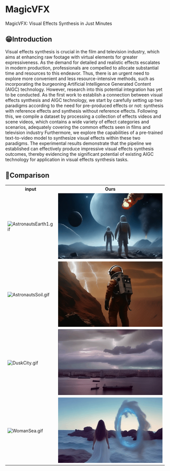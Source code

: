 # MagicVFX
MagicVFX: Visual Effects Synthesis in Just Minutes

## 😁Introduction

Visual effects synthesis is crucial in the film and television industry, which aims at enhancing raw footage with virtual elements for greater expressiveness. As the demand for detailed and realistic effects escalates in modern production, professionals are compelled to allocate substantial time and resources to this endeavor. Thus, there is an urgent need to explore more convenient and less resource-intensive methods, such as incorporating the burgeoning Artificial Intelligence Generated Content (AIGC) technology. However, research into this potential integration has yet to be conducted. As the first work to establish a connection between visual effects synthesis and AIGC technology, we start by carefully setting up two paradigms according to the need for pre-produced effects or not: synthesis with reference effects and synthesis without reference effects. Following this, we compile a dataset by processing a collection of effects videos and scene videos, which contains a wide variety of effect categories and scenarios, adequately covering the common effects seen in films and television industry Furthermore, we explore the capabilities of a pre-trained text-to-video model to synthesize visual effects within these two paradigms. The experimental results demonstrate that the pipeline we established can effectively produce impressive visual effects synthesis outcomes, thereby evidencing the significant potential of existing AIGC technology for application in visual effects synthesis tasks.

## 🔆Comparison

<table>
  <tr>
    <th>input</th>
    <th>Ours</th>
  </tr>
  <tr>
    <td><img src="/gif/AstronautsEarth1.gif" alt="AstronautsEarth1.gif" style="width:100%"></td>
    <td><img src="/gif/AstronautsEarth1-aerolite.gif" alt="AstronautsEarth1-aerolite.gif" style="width:100%"></td>
  </tr>
  <tr>
    <td><img src="/gif/AstronautsSoil.gif" alt="AstronautsSoil.gif" style="width:100%"></td>
    <td><img src="/gif/AstronautsSoil-lightingmiddle.gif" alt="AstronautsSoil-lightingmiddle.gif" style="width:100%"></td>
  </tr>
  <tr>
    <td><img src="/gif/DuskCity.gif" alt="DuskCity.gif" style="width:100%"></td>
    <td><img src="/gif/duskcity-lightinggreen.gif" alt="duskcity-lightinggreen.gif" style="width:100%"></td>
  </tr>
  <tr>
    <td><img src="/gif/WomanSea.gif" alt="WomanSea.gif" style="width:100%"></td>
    <td><img src="/gif/womansea-waterportal.gif" alt="womansea-waterportal.gif" style="width:100%"></td>
  </tr>
</table>

